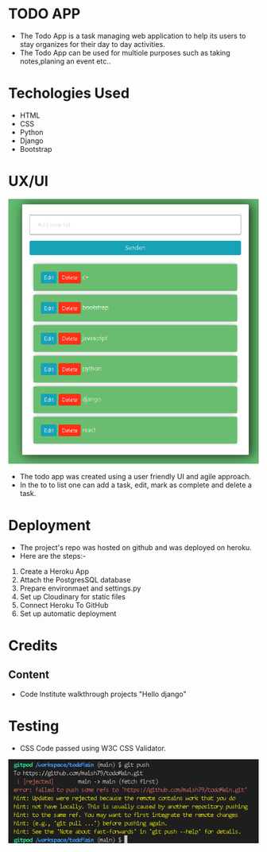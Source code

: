 # TODO APP

* The Todo App is a task managing web application to help its users to stay organizes for their day to day activities.
* The Todo App can be used for multiole purposes such as taking notes,planing an event etc..

# Techologies Used
* HTML
* CSS
* Python
* Django
* Bootstrap

# UX/UI
![Todo App](todo.PNG)

* The todo app was created using a user friendly UI and agile approach.
* In the to to list one can add a task, edit, mark as complete and delete a task.

# Deployment
* The project's repo was hosted on github and was deployed on heroku.
* Here are the steps:-

1. Create a Heroku App
2. Attach the PostgresSQL database
3. Prepare environmaet and settings.py
4. Set up Cloudinary for static files
5. Connect Heroku To GitHub
6. Set up automatic deployment

# Credits
## Content

* Code Institute walkthrough projects "Hello django"


# Testing

* CSS Code passed using W3C CSS Validator.


![gitpod error](error.PNG)






